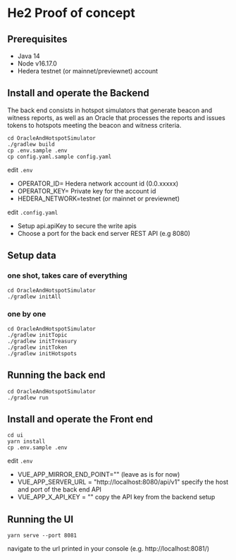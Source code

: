 # He2 Proof of concept

## Prerequisites

* Java 14
* Node v16.17.0
* Hedera testnet (or mainnet/previewnet) account

## Install and operate the Backend

The back end consists in hotspot simulators that generate beacon and witness reports, as well as an Oracle that processes the reports and issues tokens to hotspots meeting the beacon and witness criteria.

```shell
cd OracleAndHotspotSimulator
./gradlew build
cp .env.sample .env
cp config.yaml.sample config.yaml 
```

edit `.env`

* OPERATOR_ID= Hedera network account id (0.0.xxxxx)
* OPERATOR_KEY= Private key for the account id
* HEDERA_NETWORK=testnet (or mainnet or previewnet)

edit `.config.yaml`

* Setup api.apiKey to secure the write apis
* Choose a port for the back end server REST API (e.g 8080) 

## Setup data

### one shot, takes care of everything

```shell
cd OracleAndHotspotSimulator
./gradlew initAll 
```

### one by one

```shell
cd OracleAndHotspotSimulator
./gradlew initTopic 
./gradlew initTreasury
./gradlew initToken 
./gradlew initHotspots 
```

## Running the back end 

```shell
cd OracleAndHotspotSimulator
./gradlew run 
```

## Install and operate the Front end

```shell
cd ui
yarn install
cp .env.sample .env
```

edit `.env`

* VUE_APP_MIRROR_END_POINT="" (leave as is for now)
* VUE_APP_SERVER_URL = "http://localhost:8080/api/v1" specify the host and port of the back end API
* VUE_APP_X_API_KEY = "" copy the API key from the backend setup

## Running the UI

```shell
yarn serve --port 8081
```

navigate to the url printed in your console (e.g.  http://localhost:8081/)

